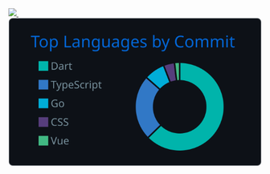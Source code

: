   <a href="https://github.com/shimizu-saffle">
    <img src="https://github-readme-stats-git-masterrstaa-rickstaa.vercel.app/api?username=shimizu-saffle&count_private=true&show_icons=true&theme=transparent" />
  </a>
  &nbsp;
  <a href="https://github.com/vn7n24fzkq/github-profile-summary-cards">
    <img src="./profile-summary-card-output/github_dark/2-most-commit-language.svg" />
  </a>
